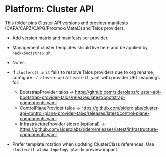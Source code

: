 # Platform: Cluster API

This folder pins Cluster API versions and provider manifests (CAPA/CAPZ/CAPG/Proxmox/Metal3) and Talos providers.

- Add version matrix and manifests per provider.
- Management cluster templates should live here and be applied by `hack/bootstrap.sh`.

- Notes

- If `clusterctl init` fails to resolve Talos providers due to org rename, configure
  `~/.cluster-api/clusterctl.yaml` with provider URL mappings for:
  - BootstrapProvider talos → <https://github.com/siderolabs/cluster-api-bootstrap-provider-talos/releases/latest/bootstrap-components.yaml>
  - ControlPlaneProvider talos → <https://github.com/siderolabs/cluster-api-control-plane-provider-talos/releases/latest/control-plane-components.yaml>
  - InfrastructureProvider sidero (optional) → <https://github.com/siderolabs/sidero/releases/latest/infrastructure-components.yaml>
- Prefer template rotation when updating ClusterClass references. Use `clusterctl alpha topology plan` to preview impact.

